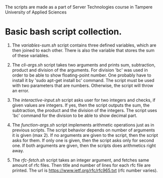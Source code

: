The scripts are made as a part of Server Technologies course in Tampere University of Applied Sciences

# Basic bash script collection.

1. The _variables-sum.sh_ script contains three defined variables, which are then joined to each other. There is also the variable that stores the sum of these variables.

2. The _cli-args.sh_ script takes two arguments and prints sum, subtraction, product and division of the arguments. For division 'bc' was used in order to be able to show floating-point number. One probably have to install it by 'sudo apt-get install bc' command. The script must be used with two parameters that are numbers. Otherwise, the script will throw an error.

3. The _interactive-input.sh_ script asks user for two integers and checks, if given values are integers. If yes, then the script outputs the sum, the subtraction, the product and the division of the integers. The script uses 'bc' command for the division to be able to show decimal part.

4. The _function-args.sh_ script implements arithmetic operations just as in previous scripts. The script behavior depends on number of arguments it is given (max 2).  If no arguments are given to the script, then the script asks for them. If only one is given, then the script asks only for second one. If both arguments are given, then the scripts does arithmetics right away.

5. The _rfc-fetch.sh_ script takes an integer argument, and fetches same amount of rfc files. Then title and number of lines for each rfc file are printed. The url is https://www.ietf.org/rfc/rfc965.txt (rfc number varies).